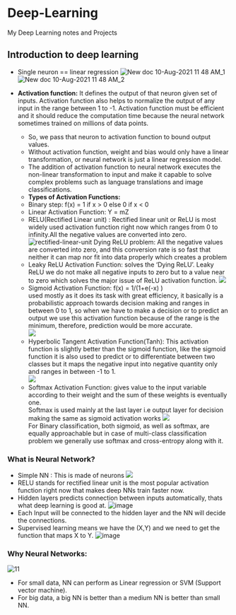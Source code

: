 # Deep-Learning
My Deep Learning notes and Projects
## Introduction to deep learning

- Single neuron == linear regression
![New doc 10-Aug-2021 11 48 AM_1](https://user-images.githubusercontent.com/87144045/128818214-fbe300f4-769c-44e5-beae-15bcb4f186fe.jpg)
![New doc 10-Aug-2021 11 48 AM_2](https://user-images.githubusercontent.com/87144045/128818288-c18b0d12-efc1-40ea-9e4e-e69429f3dd76.jpg)

- **Activation function:** It defines the output of that neuron given set of inputs. Activation function also helps to normalize the output of any input in the range between 1 to -1. Activation function must be efficient and it should reduce the computation time because the neural network sometimes trained on millions of data points.
  - So, we pass that neuron to activation function to bound output values.
  - Without activation function, weight and bias would only have a linear transformation, or neural network is just a linear regression model.
  - The addition of activation function to neural network executes the non-linear transformation to input and make it capable to solve complex problems such as language translations and image classifications. 
  - **Types of Activation Functions:**
  - Binary step: f(x) = 1 if x > 0  else 0 if x < 0
  -  Linear Activation Function: Y = mZ
  -  RELU(Rectified Linear unit) : Rectified linear unit or ReLU is most widely used activation function right now which ranges from 0 to infinity.All the negative values are converted into zero.
  ![rectified-linear-unit](https://user-images.githubusercontent.com/87144045/128818840-bee00e81-b2dd-4e3f-bcd4-1cc9d68b8a2e.jpg)
  Dying ReLU problem: All the negative values are converted into zero, and this conversion rate is so fast that neither it can map nor fit into data properly which creates a problem
  - Leaky ReLU Activation Function: solves the ‘Dying ReLU’. Leaky ReLU we do not make all negative inputs to zero but to a value near to zero which solves the major issue of ReLU activation function.
  ![](https://lh4.googleusercontent.com/80MrETh1PCKnwG9LzvuwDjKB3RP9E3y8Ghai_lFoaaJiWhrHZ5byujOzYYFVev3vIxoy-ObqjAavFM-aBIcbXVWToMhWu8r8eEEOl8bJdZ-joTIjAlQnbvpzZFmBD7RMtS5JiDRL)
  -  Sigmoid Activation Function: f(x) = 1/(1+e(-x) )  
     used mostly as it does its task with great efficiency, it basically is a probabilistic approach towards decision making and ranges in between 0 to 1, so when we have to make a decision or to predict an output we use this activation function because of the range is the minimum, therefore, prediction would be more accurate.  
  ![](https://lh4.googleusercontent.com/6OrAFufn0HyLY1Rfn36OuZNG-4BRYuFqJyGNTRl6CW0fwFizWK36Nk4uxFfCpxGi5H-8XigIPbXaS9JPCu2TYjbCDnYzZ_qRiIjthfi42sDNcErW9AgNaTroit6CjEknHJxO914J)
  - Hyperbolic Tangent Activation Function(Tanh): This activation function is slightly better than the sigmoid function, like the sigmoid function it is also used to predict or to differentiate between two classes but it maps the negative input into negative quantity only and ranges in between -1 to  1.  
  ![](https://lh6.googleusercontent.com/DcCGRp1XSzCaI8k614tJv_96dSUCiPBbncukrqzsvqhCQlxwubc2iB2xIcBLeXFElHTT1w5ejPkrlV-ye2RKFkJL5l6mzw28fp-T1VBX5Z9Up-3KJcRV9dIz8K3xO_WZ2-F9L3xX)
  - Softmax Activation Function: gives value to the input variable according to their weight and the sum of these weights is eventually one.  
   Softmax is used mainly at the last layer i.e output layer for decision making the same as sigmoid activation works
   ![](https://lh5.googleusercontent.com/IL52WzEWdVcfhpKScPD-pUE3VTDbPjo3Genu5I1REyrdhEQ0HGQulOvdMF2NnEXndQov-h7qKWwheg-2y0O-4Od0AZ16BTp2mZIAHwRRKgGT7NxZzhc2HSgkHYHtxZXUX2RAFpao)  
   For Binary classification, both sigmoid, as well as softmax, are equally approachable but in case of multi-class classification problem we generally use softmax and cross-entropy along with it.
### What is Neural Network?
- Simple NN : This is made of neurons
![](https://raw.githubusercontent.com/ashishpatel26/DeepLearning.ai-Summary/master/1-%20Neural%20Networks%20and%20Deep%20Learning/Images//Others/01.jpg)
- RELU stands for rectified linear unit is the most popular activation function right now that makes deep NNs train faster now.
- Hidden layers predicts connection between inputs automatically, thats what deep learning is good at.
![image](https://user-images.githubusercontent.com/87144045/128820608-01da4062-ae2a-47fa-b62f-35c2c03ef835.png)
- Each Input will be connected to the hidden layer and the NN will decide the connections.
- Supervised learning means we have the (X,Y) and we need to get the function that maps X to Y.
![image](https://user-images.githubusercontent.com/87144045/128820912-8f988072-d45c-4b1e-9685-7cc1a4dab3b3.png)

### Why Neural Networks:
 ![11](https://user-images.githubusercontent.com/87144045/128821041-9adef00e-83ec-4610-af6c-8e27a2930a59.png)
- For small data, NN can perform as Linear regression or SVM (Support vector machine).
- For big data, a big NN is better than a medium NN is better than small NN.
